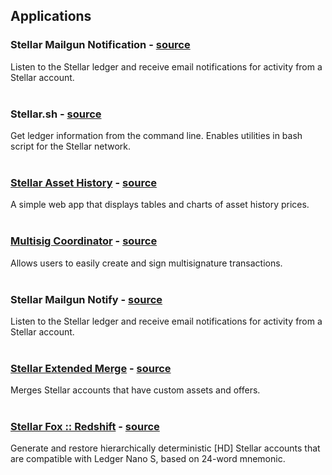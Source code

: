 ## Applications     

### Stellar Mailgun Notification - [source](https://github.com/hamzonation/stellar-mailgun-notify)   
Listen to the Stellar ledger and receive email notifications for activity from a Stellar account.  
&nbsp;

### Stellar<span>.sh - [source](https://github.com/strllar/stellar.sh)   
Get ledger information from the command line. Enables utilities in bash script for the Stellar network.  
&nbsp;

### [Stellar Asset History](http://www.funtracker.site/chart/index.html) - [source](https://github.com/sacarlson/stellar_asset_history)   
A simple web app that displays tables and charts of asset history prices.  
&nbsp;

### [Multisig Coordinator](https://multisigstellar.github.io/multisig/) - [source](https://github.com/multisigstellar/multisig)   
Allows users to easily create and sign multisignature transactions.  
&nbsp;

### Stellar Mailgun Notify - [source](https://github.com/hamzonation/stellar-mailgun-notify)   
Listen to the Stellar ledger and receive email notifications for activity from a Stellar account.  
&nbsp;

### [Stellar Extended Merge](https://thor1887.github.io/stellar-extended-merge/) - [source](https://github.com/thor1887/stellar-extended-merge)   
Merges Stellar accounts that have custom assets and offers.  
&nbsp;

### [Stellar Fox :: Redshift](https://stellar-fox.github.io/redshift/) - [source](https://github.com/stellar-fox/redshift)
Generate and restore hierarchically deterministic [HD] Stellar accounts that are compatible with Ledger Nano S, based on 24-word mnemonic.  
&nbsp;
